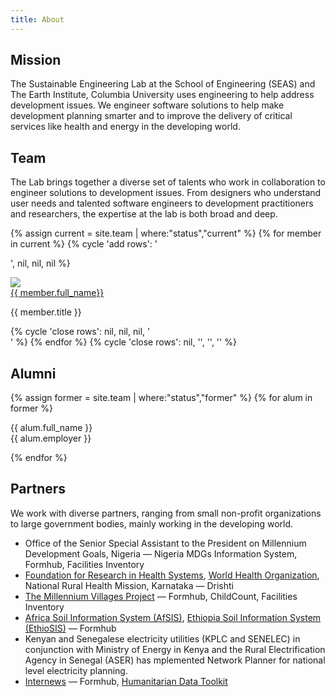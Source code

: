 ```yaml
---
title: About
---
```


<div class="row">
  <div class="col-md-9 col-lg-6 col-sm-12"> 
    <h2>Mission</h2>
    <p>The Sustainable Engineering Lab at the School of Engineering (SEAS) and The Earth Institute, Columbia University uses engineering to help address development issues. We engineer software solutions to help make development planning smarter and to improve the delivery of critical services like health and energy in the developing world.</p> 
  </div>
</div>


<!-- Current Members (team) -->

<div class="row-fluid">
  <div class="span9">
    <h2>
      Team
    </h2> The Lab brings together a diverse set of talents who work in collaboration to engineer solutions to development issues. From designers who understand user needs and talented software engineers to development practitioners and researchers, the expertise at the lab is both broad and deep.
  </div>
</div>

{% assign current = site.team | where:"status","current" %}
{% for member in current %}
{% cycle 'add rows': '<div class="row">', nil, nil, nil %}
<div class="col-md-3">
    <div class="media">
        <a class="pull-left" href="{{ member.url }}">
        <img class="media-object" src="{{ member.photo }}">
        </a>
        <div class="media-body">
            <div class="head media-heading"><a href="{{ member.url }}" class="off">{{ member.full_name}}</a></div>
            <p class="note">{{ member.title }}</p>
        </div>
    </div>
</div>    
{% cycle 'close rows': nil, nil, nil, '</div>' %}
{% endfor %}
{% cycle 'close rows': nil, '</div>', '</div>', '</div>' %}

<!-- Alumni -->

<div class="row-fluid">
  <div class="span9">
    <h2>
      Alumni 
    </h2>  </div>
</div>

{% assign former = site.team | where:"status","former" %}
{% for alum in former %}
<div class="row">
    <div class="col-md-2">
        {{ alum.full_name }}
    </div>
    <div class="col-md-2">
        {{ alum.employer }}
    </div>
</div>

{% endfor %}
<div class="row">
  <div class="col-md-9 col-lg-6 col-sm-12"> 
    <h2>Partners</h2>
    <p>
      We work with diverse partners, ranging from small non-profit organizations to large government bodies, mainly working in the developing world.
    </p>
    <ul>
      <li>Office of the Senior Special Assistant to the President on Millennium Development Goals, Nigeria — Nigeria MDGs Information System, Formhub, Facilities Inventory</li>
      <li><a href="http://frhsindia.org/">Foundation for Research in Health Systems</a>, <a href="http://who.int/">World Health Organization</a>, National Rural Health Mission, Karnataka — Drishti</li>
      <li><a href="http://www.millenniumvillages.org/">The Millennium Villages Project</a> — Formhub, ChildCount, Facilities Inventory</li>
      <li><a href="http://www.africasoils.net/">Africa Soil Information System (AfSIS)</a>, <a href="http://africasoils.net/EthiopiaSoils">Ethiopia Soil Information System (EthioSIS)</a> — Formhub</li>
      <li>Kenyan and Senegalese electricity utilities (KPLC and SENELEC) in conjunction with Ministry of Energy in Kenya and the Rural Electrification Agency in Senegal (ASER) has mplemented Network Planner for national level electricity planning.</li>
      <li><a href="http://internews.org/">Internews</a> — Formhub, <a href="http://innovation.internews.org/pilots/project/humanitarian-toolkit">Humanitarian Data Toolkit</a></li>
    </ul>
  </div>
</div>



